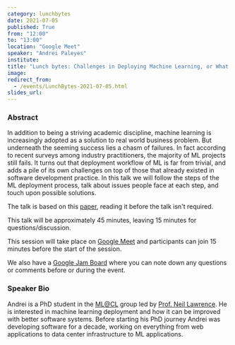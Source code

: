 ```yaml
---
category: lunchbytes
date: 2021-07-05
published: True
from: "12:00"
to: "13:00"
location: "Google Meet"
speaker: "Andrei Paleyes"
institute:
title: "Lunch bytes: Challenges in Deploying Machine Learning, or What is rarely talked about at ML conferences."
image:
redirect_from:
  - /events/LunchBytes-2021-07-05.html
slides_url:
---
```


### Abstract
In addition to being a striving academic discipline, machine learning is increasingly adopted as a solution to real world business problem. But underneath the seeming success lies a chasm of failures. In fact according to recent surveys among industry practitioners, the majority of ML projects still fails. It turns out that deployment workflow of ML is far from trivial, and adds a pile of its own challenges on top of those that already existed in software development practice. In this talk we will follow the steps of the ML deployment process, talk about issues people face at each step, and touch upon possible solutions.

The talk is based on this [paper](https://arxiv.org/abs/2011.09926), reading it before the talk isn't required.

This talk will be approximately 45 minutes, leaving 15 minutes for questions/discussion.

This session will take place on [Google Meet](meet.google.com/kxv-nvyh-cbt) and participants can join 15 minutes before the start of the session.


We also have a [Google Jam Board](https://jamboard.google.com/d/1pSGFJSjkKZd1jejTQrFP2Tro5Bllioto2Z68NjjOXbM/edit?usp=sharing) where you can note down any questions or comments before or during the event.

### Speaker Bio
Andrei is a PhD student in the [ML@CL](https://mlatcl.github.io/jekyll/update/2020/02/03/machine-learning-at-the-computer-lab.html) group led by [Prof. Neil Lawrence](https://inverseprobability.com/). He is interested in machine learning deployment and how it can be improved with better software systems. Before starting his PhD journey Andrei was developing software for a decade, working on everything from web applications to data center infrastructure to ML applications.
